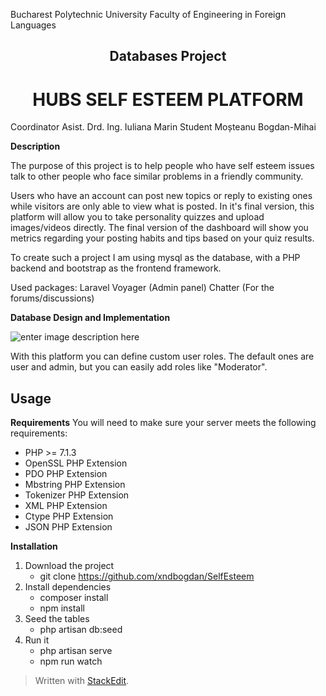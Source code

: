 ﻿Bucharest Polytechnic University Faculty of Engineering in Foreign Languages

## <center>Databases Project</center>

# <center>HUBS SELF ESTEEM PLATFORM<center>

Coordinator Asist. Drd. Ing. Iuliana Marin
Student Moșteanu Bogdan-Mihai



**Description**

The purpose of this project is to help people who have self esteem issues talk to other people who face similar problems in a friendly community.
 
 Users who have an account can post new topics or reply to existing ones while visitors are only able to view what is posted.
 In it's final version, this platform will allow you to take personality quizzes and upload images/videos directly. 
 The final version of the dashboard will show you metrics regarding your posting habits and tips based on your quiz results.
 
 To create such a project I am using mysql as the database, with a  PHP backend and bootstrap as the frontend framework.

Used packages:
Laravel Voyager (Admin panel)
Chatter (For the forums/discussions)

**Database Design and Implementation**

![enter image description here](https://lh3.googleusercontent.com/aj1nSRgJDZYBh2Q29deTEdXYyu2zi9bfwJxbbuKVzQdPyXDRWnEZI_srG7TP3e5tnyVRzXSKdsGW)

With this platform you can define custom user roles. 
The default ones are user and admin, but you can easily add roles like "Moderator".

## Usage

**Requirements**
You will need to make sure your server meets the following requirements:

-   PHP >= 7.1.3
-   OpenSSL PHP Extension
-   PDO PHP Extension
-   Mbstring PHP Extension
-   Tokenizer PHP Extension
-   XML PHP Extension
-   Ctype PHP Extension
-   JSON PHP Extension

**Installation**

1. Download the project
	- git clone https://github.com/xndbogdan/SelfEsteem
2. Install dependencies
	- composer install
	- npm install
3. Seed the tables
	 - php artisan db:seed
4. Run it
	- php artisan serve
	- npm run watch

> Written with [StackEdit](https://stackedit.io/).

